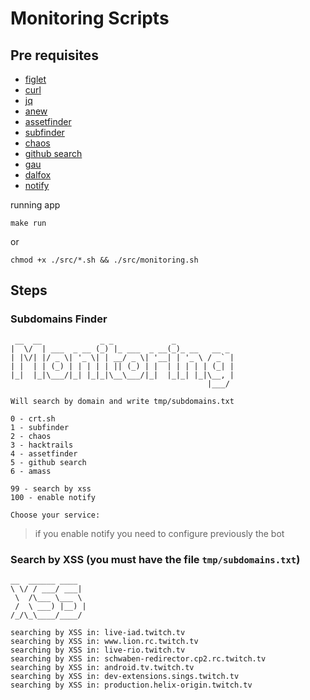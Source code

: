# Monitoring Scripts

## Pre requisites

- [figlet](https://github.com/cmatsuoka/figlet)
- [curl](https://github.com/curl/curl)
- [jq](https://github.com/stedolan/jq)
- [anew](https://github.com/tomnomnom/anew)
- [assetfinder](https://github.com/tomnomnom/assetfinder)
- [subfinder](https://github.com/projectdiscovery/subfinder)
- [chaos](https://github.com/projectdiscovery/chaos-client)
- [github search](https://github.com/gwen001/github-search)
- [gau](https://github.com/lc/gau)
- [dalfox](https://github.com/hahwul/dalfox)
- [notify](https://github.com/projectDiscovery/notify)

running app
```
make run
```

or

```
chmod +x ./src/*.sh && ./src/monitoring.sh
```

## Steps

### Subdomains Finder

```
 __  __             _ _             _             
|  \/  | ___  _ __ (_) |_ ___  _ __(_)_ __   __ _ 
| |\/| |/ _ \| '_ \| | __/ _ \| '__| | '_ \ / _` |
| |  | | (_) | | | | | || (_) | |  | | | | | (_| |
|_|  |_|\___/|_| |_|_|\__\___/|_|  |_|_| |_|\__, |
                                            |___/ 

Will search by domain and write tmp/subdomains.txt

0 - crt.sh 
1 - subfinder
2 - chaos
3 - hacktrails
4 - assetfinder
5 - github search
6 - amass

99 - search by xss
100 - enable notify

Choose your service: 
```

> if you enable notify you need to configure previously the bot

### Search by XSS (you must have the file `tmp/subdomains.txt`)

```
__  ______ ____  
\ \/ / ___/ ___| 
 \  /\___ \___ \ 
 /  \ ___) |__) |
/_/\_\____/____/ 
                 
searching by XSS in: live-iad.twitch.tv
searching by XSS in: www.lion.rc.twitch.tv
searching by XSS in: live-rio.twitch.tv
searching by XSS in: schwaben-redirector.cp2.rc.twitch.tv
searching by XSS in: android.tv.twitch.tv
searching by XSS in: dev-extensions.sings.twitch.tv
searching by XSS in: production.helix-origin.twitch.tv
```
